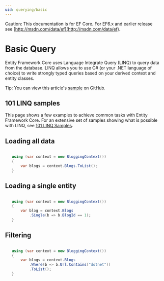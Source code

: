 ```yaml
---
uid: querying/basic
---
```

Caution: This documentation is for EF Core. For EF6.x and earlier release see [http://msdn.com/data/ef](http://msdn.com/data/ef).

  # Basic Query

Entity Framework Core uses Language Integrate Query (LINQ) to query data from the database. LINQ allows you to use C# (or your .NET language of choice) to write strongly typed queries based on your derived context and entity classes.

Tip: You can view this article's [sample](https://github.com/aspnet/EntityFramework.Docs/tree/master/samples/Querying) on GitHub.

  ## 101 LINQ samples

This page shows a few examples to achieve common tasks with Entity Framework Core. For an extensive set of samples showing what is possible with LINQ, see [101 LINQ Samples](https://code.msdn.microsoft.com/101-LINQ-Samples-3fb9811b).

  ## Loading all data

<!-- [!code-csharp[Main](samples/Querying/Querying/Basics/Sample.cs)] -->

````c#

   using (var context = new BloggingContext())
   {
       var blogs = context.Blogs.ToList();
   }

   ````

  ## Loading a single entity

<!-- [!code-csharp[Main](samples/Querying/Querying/Basics/Sample.cs)] -->

````c#

   using (var context = new BloggingContext())
   {
       var blog = context.Blogs
           .Single(b => b.BlogId == 1);
   }

   ````

  ## Filtering

<!-- [!code-csharp[Main](samples/Querying/Querying/Basics/Sample.cs)] -->

````c#

   using (var context = new BloggingContext())
   {
       var blogs = context.Blogs
           .Where(b => b.Url.Contains("dotnet"))
           .ToList();
   }

   ````
